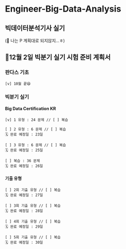 # Engineer-Big-Data-Analysis
## 빅데이터분석기사 실기

(🚨 나는 P 계획대로 되지않지...ㅎ)

## 📍12월 2일 빅분기 실기 시험 준비 계획서

### 판다스 기초
	[v] 10월 끝😆

### 빅분기 실기
#### Big Data Certification KR
	[v] 1 유형 : 24 문제 // [ ] 복습 

	[ ] 2 유형 : 6 문제 // [ ] 복습 
	🗓 완료 예정일 : 23일

	[ ] 3 유형 : 6 문제 // [ ] 복습 
	🗓 완료 예정일 : 25일

	[ ] 복습 : 36 문제
	🗓 완료 예정일 : 26일

#### 기출 유형
	[ ] 2회 기출 유형 // [ ] 복습 
	🗓 완료 예정일 : 27일

	[ ] 3회 기출 유형 // [ ] 복습 
	🗓 완료 예정일 : 28일

	[ ] 4회 기출 유형 // [ ] 복습 
	🗓 완료 예정일 : 29일

	[ ] 5회 기출 유형 // [ ] 복습 
	🗓 완료 예정일 : 30일